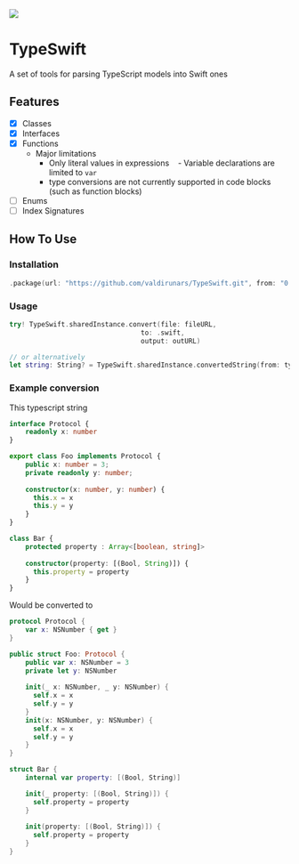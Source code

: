 <img src="https://travis-ci.org/valdirunars/TypeSwift.svg?branch=master"/>

# TypeSwift
A set of tools for parsing TypeScript models into Swift ones

## Features

- [X] Classes
- [X] Interfaces
- [X] Functions
  - Major limitations
    - Only literal values in expressions
    - Variable declarations are limited to `var`
    - type conversions are not currently supported in code blocks (such as function blocks)
- [ ] Enums
- [ ] Index Signatures

## How To Use

### Installation

```swift
.package(url: "https://github.com/valdirunars/TypeSwift.git", from: "0.0.1")
```

### Usage
```swift
try! TypeSwift.sharedInstance.convert(file: fileURL,
                                 to: .swift,
                                 output: outURL)

// or alternatively
let string: String? = TypeSwift.sharedInstance.convertedString(from: typescript, to: .swift)
```

### Example conversion

This typescript string

```typescript
interface Protocol {
    readonly x: number
}

export class Foo implements Protocol {
    public x: number = 3;
    private readonly y: number;
    
    constructor(x: number, y: number) {
      this.x = x
      this.y = y
    }
}

class Bar {
    protected property : Array<[boolean, string]>
    
    constructor(property: [(Bool, String)]) {
      this.property = property
    }
}
```

Would be converted to

```swift
protocol Protocol {
    var x: NSNumber { get }
}

public struct Foo: Protocol {
    public var x: NSNumber = 3
    private let y: NSNumber
    
    init(_ x: NSNumber, _ y: NSNumber) {
      self.x = x
      self.y = y
    }
    init(x: NSNumber, y: NSNumber) {
      self.x = x
      self.y = y
    }
}

struct Bar {
    internal var property: [(Bool, String)]

    init(_ property: [(Bool, String)]) {
      self.property = property
    }
    
    init(property: [(Bool, String)]) {
      self.property = property
    }
}
```
